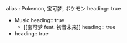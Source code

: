 alias:: Pokemon, 宝可梦, ポケモン
heading:: true

- Music
  heading:: true
	- [[宝可梦 feat. 初音未来]]
	  heading:: true
- heading:: true